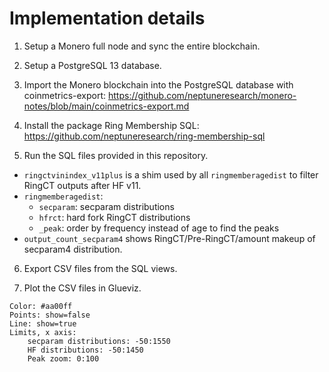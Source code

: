 # Implementation details

1. Setup a Monero full node and sync the entire blockchain.

2. Setup a PostgreSQL 13 database.

3. Import the Monero blockchain into the PostgreSQL database with coinmetrics-export: https://github.com/neptuneresearch/monero-notes/blob/main/coinmetrics-export.md

4. Install the package Ring Membership SQL: https://github.com/neptuneresearch/ring-membership-sql

5. Run the SQL files provided in this repository.
- `ringctvinindex_v11plus` is a shim used by all `ringmemberagedist` to filter RingCT outputs after HF v11.
- `ringmemberagedist`:
  - `secparam`: secparam distributions
  - `hfrct`: hard fork RingCT distributions
  - `_peak`: order by frequency instead of age to find the peaks
- `output_count_secparam4` shows RingCT/Pre-RingCT/amount makeup of secparam4 distribution.

6. Export CSV files from the SQL views.

7. Plot the CSV files in Glueviz.

```
Color: #aa00ff
Points: show=false
Line: show=true
Limits, x axis: 
    secparam distributions: -50:1550
    HF distributions: -50:1450
    Peak zoom: 0:100
```